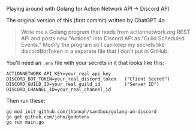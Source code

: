 Playing around with Golang for Action Network API -> Discord API.

The original version of this (first commit) written by ChatGPT 4o

> Write me a Golang program that reads from actionnetwork.org REST API and posts new "Actions" into Discord API as "Guild Scheduled Events."
> Modify the program so I can keep my secrets like discordBotToken in a separate file that I don't put in GitHub.

You'll need an `.env` file with your secrets in it that looks like this:

```
ACTIONNETWORK_API_KEY=your_real_api_key
DISCORD_BOT_TOKEN=your_real_discord_token   ("Client Secret")
DISCORD_GUILD_ID=your_real_guild_id         ("Server ID")
DISCORD_CHANNEL_ID=your_real_channel_id
```

Then run these:

```
go mod init github.com/jhannah/sandbox/golang-an-discord
go get github.com/joho/godotenv
go run main.go
```
